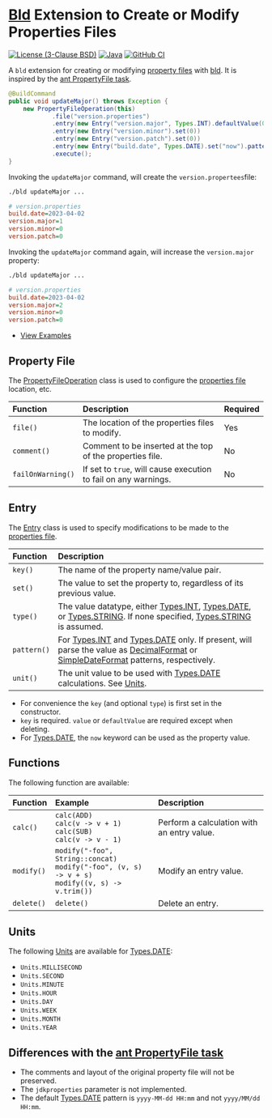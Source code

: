 # [Bld](https://github.com/rife2/rife2/wiki/What-Is-Bld) Extension to Create or Modify Properties Files

[![License (3-Clause BSD)](https://img.shields.io/badge/license-BSD%203--Clause-blue.svg?style=flat-square)](http://opensource.org/licenses/BSD-3-Clause)
[![Java](https://img.shields.io/badge/java-17%2B-blue)](https://www.oracle.com/java/technologies/javase/jdk17-archive-downloads.html)
[![GitHub CI](https://github.com/rife2/bld-property-file/actions/workflows/bld.yml/badge.svg)](https://github.com/rife2/bld-property-file/actions/workflows/bld.yml)

A `bld` extension for creating or modifying [property files](https://docs.oracle.com/javase/tutorial/essential/environment/properties.html) with [bld](https://github.com/rife2/rife2/wiki/What-Is-Bld). It is inspired by the [ant PropertyFile task](https://ant.apache.org/manual/Tasks/propertyfile.html).

```java
@BuildCommand
public void updateMajor() throws Exception {
    new PropertyFileOperation(this)
            .file("version.properties")
            .entry(new Entry("version.major", Types.INT).defaultValue(0).calc(ADD))
            .entry(new Entry("version.minor").set(0))
            .entry(new Entry("version.patch").set(0))
            .entry(new Entry("build.date", Types.DATE).set("now").pattern("yyyy-MM-dd"))
            .execute();
}
```
Invoking the `updateMajor` command, will create the `version.propertees`file:

```sh
./bld updateMajor ...
```

```ini
# version.properties
build.date=2023-04-02
version.major=1
version.minor=0
version.patch=0
```

Invoking the `updateMajor` command again, will increase the `version.major` property:

```sh
./bld updateMajor ...
```

```ini
# version.properties
build.date=2023-04-02
version.major=2
version.minor=0
version.patch=0
```

- [View Examples](https://github.com/rife2/bld-property-file/tree/master/examples)

## Property File

The [PropertyFileOperation](https://rife2.github.io/bld-property-file/rife/bld/extension/propertyfile/PropertyFileOperation.html) class is used to configure the [properties file](https://docs.oracle.com/javase/tutorial/essential/environment/properties.html) location, etc.

| Function          | Description                                                     | Required |
|:------------------|:----------------------------------------------------------------|:---------|
| `file()`          | The location of the properties files to modify.                 | Yes      |
| `comment()`       | Comment to be inserted at the top of the properties file.       | No       |       
| `failOnWarning()` | If set to `true`, will cause execution to fail on any warnings. | No       |

## Entry

The [Entry](https://rife2.github.io/bld-property-file/rife/bld/extension/propertyfile/Entry.html) class is used to specify modifications to be made to the [properties file](https://docs.oracle.com/javase/tutorial/essential/environment/properties.html).

| Function         | Description                                                                                                                                                                                                                                                                                                                                                                                                                                                                                            |
|:-----------------|:-------------------------------------------------------------------------------------------------------------------------------------------------------------------------------------------------------------------------------------------------------------------------------------------------------------------------------------------------------------------------------------------------------------------------------------------------------------------------------------------------------|
| `key()`          | The name of the property name/value pair.                                                                                                                                                                                                                                                                                                                                                                                                                                                              |                                                                                                                                                                                                                                                   
| `set()`          | The value to set the property to, regardless of its previous value.                                                                                                                                                                                                                                                                                                                                                                                                                                    |
| `type()`         | The value datatype, either [Types.INT](https://rife2.github.io/bld-property-file/rife/bld/extension/propertyfile/Entry.Types.html), [Types.DATE](https://rife2.github.io/bld-property-file/rife/bld/extension/propertyfile/Entry.Types.html), or [Types.STRING](https://rife2.github.io/bld-property-file/rife/bld/extension/propertyfile/Entry.Types.html). If none specified, [Types.STRING](https://rife2.github.io/bld-property-file/rife/bld/extension/propertyfile/Entry.Types.html) is assumed. |                                                                                                                                                                              
| `pattern()`      | For [Types.INT](https://rife2.github.io/bld-property-file/rife/bld/extension/propertyfile/Entry.Types.html) and [Types.DATE](https://rife2.github.io/bld-property-file/rife/bld/extension/propertyfile/Entry.Types.html) only. If present, will parse the value as [DecimalFormat](https://docs.oracle.com/javase/7/docs/api/java/text/DecimalFormat.html) or [SimpleDateFormat](https://docs.oracle.com/javase/6/docs/api/java/text/SimpleDateFormat.html) patterns, respectively.                    |
| `unit()`         | The unit value to be used with [Types.DATE](https://rife2.github.io/bld-property-file/rife/bld/extension/propertyfile/Entry.Types.html) calculations. See [Units](#units).                                                                                                                                                                                                                                                                                                                             |                                                                                                                                                                          

- For convenience the `key` (and optional `type`) is first set in the constructor.
- `key` is required. `value` or `defaultValue` are required except when deleting.
-  For [Types.DATE](https://rife2.github.io/bld-property-file/rife/bld/extension/propertyfile/Entry.Types.html), the `now` keyword can be used as the property value.

## Functions

The following function are available:

| Function   | Example                                                                                                 | Description                                |
|:-----------|:--------------------------------------------------------------------------------------------------------|:-------------------------------------------|
| `calc()`   | `calc(ADD)`<br/>`calc(v -> v + 1)`<br/>`calc(SUB)`<br/>`calc(v -> v - 1)`                               | Perform a calculation with an entry value. |
| `modify()` | `modify("-foo", String::concat)`<br/>`modify("-foo", (v, s) -> v + s)`<br/>`modify((v, s) -> v.trim())` | Modify an entry value.                     |
| `delete()` | `delete()`                                                                                              | Delete an entry.                           |
## Units

The following [Units](https://rife2.github.io/bld-property-file/rife/bld/extension/propertyfile/Entry.Units.html) are available for [Types.DATE](https://rife2.github.io/bld-property-file/rife/bld/extension/propertyfile/Entry.Types.html):

* `Units.MILLISECOND`
* `Units.SECOND`
* `Units.MINUTE`
* `Units.HOUR`
* `Units.DAY`
* `Units.WEEK`
* `Units.MONTH`
* `Units.YEAR`

## Differences with the [ant PropertyFile task](https://ant.apache.org/manual/Tasks/propertyfile.html)

* The comments and layout of the original property file will not be preserved.
* The `jdkproperties` parameter is not implemented.
* The default [Types.DATE](https://rife2.github.io/bld-property-file/rife/bld/extension/propertyfile/Entry.Types.html) pattern is `yyyy-MM-dd HH:mm` and not `yyyy/MM/dd HH:mm`.